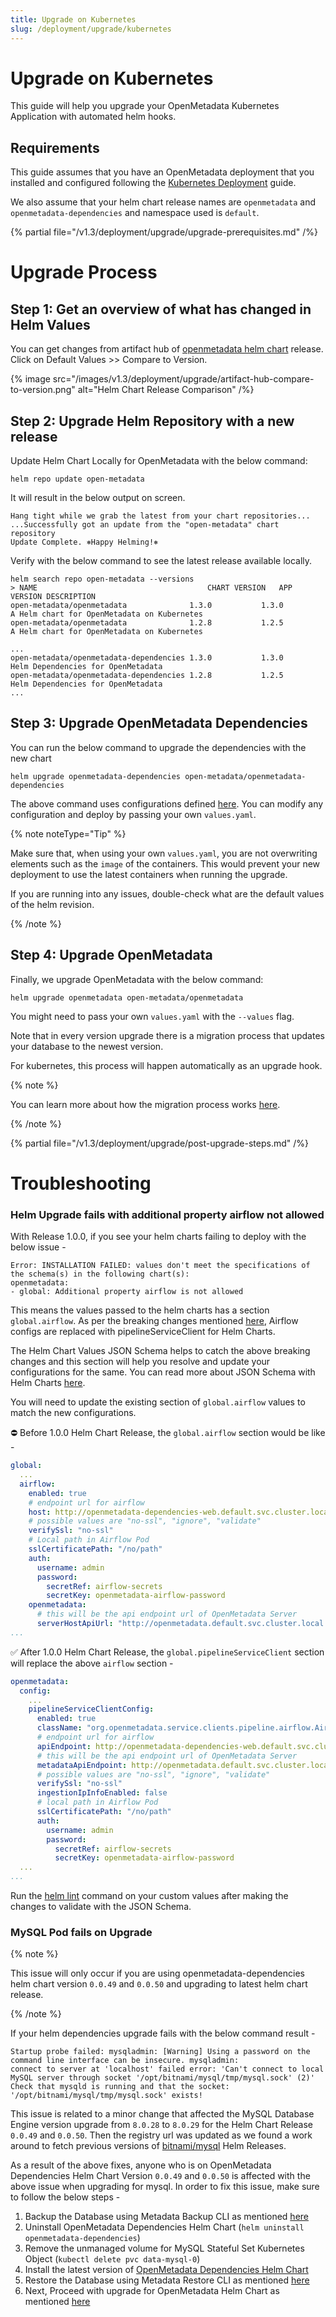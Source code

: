 ```yaml
---
title: Upgrade on Kubernetes
slug: /deployment/upgrade/kubernetes
---
```


# Upgrade on Kubernetes

This guide will help you upgrade your OpenMetadata Kubernetes Application with automated helm hooks.

## Requirements

This guide assumes that you have an OpenMetadata deployment that you installed and configured following the 
[Kubernetes Deployment](/deployment/kubernetes) guide.

We also assume that your helm chart release names are `openmetadata` and `openmetadata-dependencies` and namespace used is `default`.

{% partial file="/v1.3/deployment/upgrade/upgrade-prerequisites.md" /%}

# Upgrade Process

## Step 1: Get an overview of what has changed in Helm Values

You can get changes from artifact hub of [openmetadata helm chart](https://artifacthub.io/packages/helm/open-metadata/openmetadata) release. Click on Default Values >> Compare to Version.

{% image src="/images/v1.3/deployment/upgrade/artifact-hub-compare-to-version.png" alt="Helm Chart Release Comparison" /%}

## Step 2: Upgrade Helm Repository with a new release

Update Helm Chart Locally for OpenMetadata with the below command:

```commandline
helm repo update open-metadata
```

It will result in the below output on screen.

```commandline
Hang tight while we grab the latest from your chart repositories...
...Successfully got an update from the "open-metadata" chart repository
Update Complete. ⎈Happy Helming!⎈
```

Verify with the below command to see the latest release available locally.

```commandline
helm search repo open-metadata --versions
> NAME                                   	CHART VERSION	APP VERSION	DESCRIPTION                                
open-metadata/openmetadata              1.3.0           1.3.0           A Helm chart for OpenMetadata on Kubernetes
open-metadata/openmetadata              1.2.8           1.2.5           A Helm chart for OpenMetadata on Kubernetes

...
open-metadata/openmetadata-dependencies 1.3.0           1.3.0           Helm Dependencies for OpenMetadata
open-metadata/openmetadata-dependencies 1.2.8           1.2.5           Helm Dependencies for OpenMetadata
...
```

## Step 3: Upgrade OpenMetadata Dependencies

You can run the below command to upgrade the dependencies with the new chart

```commandline
helm upgrade openmetadata-dependencies open-metadata/openmetadata-dependencies
```

The above command uses configurations defined [here](https://raw.githubusercontent.com/open-metadata/openmetadata-helm-charts/main/charts/deps/values.yaml).
You can modify any configuration and deploy by passing your own `values.yaml`.

{% note noteType="Tip" %}

Make sure that, when using your own `values.yaml`, you are not overwriting elements such as the `image` of the containers.
This would prevent your new deployment to use the latest containers when running the upgrade.

If you are running into any issues, double-check what are the default values of the helm revision.

{% /note %}

## Step 4: Upgrade OpenMetadata

Finally, we upgrade OpenMetadata with the below command:

```commandline
helm upgrade openmetadata open-metadata/openmetadata
```

You might need to pass your own `values.yaml` with the `--values` flag.

Note that in every version upgrade there is a migration process that updates your database to the newest version.

For kubernetes, this process will happen automatically as an upgrade hook.

{% note %}

You can learn more about how the migration process works [here](/deployment/upgrade/how-does-it-work).

{% /note %}

{% partial file="/v1.3/deployment/upgrade/post-upgrade-steps.md" /%}

# Troubleshooting

### Helm Upgrade fails with additional property airflow not allowed

With Release 1.0.0, if you see your helm charts failing to deploy with the below issue -

```
Error: INSTALLATION FAILED: values don't meet the specifications of the schema(s) in the following chart(s):
openmetadata:
- global: Additional property airflow is not allowed
```

This means the values passed to the helm charts has a section `global.airflow`. As per the breaking changes mentioned [here](/deployment/upgrade/versions/100-to-110#pipeline-service-client-configuration), Airflow configs are replaced with pipelineServiceClient for Helm Charts.

The Helm Chart Values JSON Schema helps to catch the above breaking changes and this section will help you resolve and update your configurations for the same. You can read more about JSON Schema with Helm Charts [here](https://helm.sh/docs/topics/charts/#schema-files).

You will need to update the existing section of `global.airflow` values to match the new configurations.

⛔ Before 1.0.0 Helm Chart Release, the `global.airflow` section would be like -

```yaml
global:
  ...
  airflow:
    enabled: true
    # endpoint url for airflow
    host: http://openmetadata-dependencies-web.default.svc.cluster.local:8080
    # possible values are "no-ssl", "ignore", "validate"
    verifySsl: "no-ssl"
    # Local path in Airflow Pod
    sslCertificatePath: "/no/path"
    auth:
      username: admin
      password:
        secretRef: airflow-secrets
        secretKey: openmetadata-airflow-password
    openmetadata:
      # this will be the api endpoint url of OpenMetadata Server
      serverHostApiUrl: "http://openmetadata.default.svc.cluster.local:8585/api"
...
```

✅ After 1.0.0 Helm Chart Release, the `global.pipelineServiceClient` section will replace the above `airflow` section -

```yaml
openmetadata:
  config:
    ...
    pipelineServiceClientConfig:
      enabled: true
      className: "org.openmetadata.service.clients.pipeline.airflow.AirflowRESTClient"
      # endpoint url for airflow
      apiEndpoint: http://openmetadata-dependencies-web.default.svc.cluster.local:8080
      # this will be the api endpoint url of OpenMetadata Server
      metadataApiEndpoint: http://openmetadata.default.svc.cluster.local:8585/api
      # possible values are "no-ssl", "ignore", "validate"
      verifySsl: "no-ssl"
      ingestionIpInfoEnabled: false
      # local path in Airflow Pod
      sslCertificatePath: "/no/path"
      auth:
        username: admin
        password:
          secretRef: airflow-secrets
          secretKey: openmetadata-airflow-password
  ...
...
```

Run the [helm lint](https://helm.sh/docs/helm/helm_lint/) command on your custom values after making the changes to validate with the JSON Schema.

### MySQL Pod fails on Upgrade

{% note %}

This issue will only occur if you are using openmetadata-dependencies helm chart version `0.0.49` and `0.0.50` and upgrading to latest helm chart release.

{% /note %}

If your helm dependencies upgrade fails with the below command result -

```
Startup probe failed: mysqladmin: [Warning] Using a password on the command line interface can be insecure. mysqladmin: 
connect to server at 'localhost' failed error: 'Can't connect to local MySQL server through socket '/opt/bitnami/mysql/tmp/mysql.sock' (2)' 
Check that mysqld is running and that the socket: '/opt/bitnami/mysql/tmp/mysql.sock' exists!
```

This issue is related to a minor change that affected the MySQL Database Engine version upgrade from `8.0.28` to `8.0.29` for the Helm Chart Release `0.0.49` and `0.0.50`. Then the registry url was updated as we found a work around to fetch previous versions of [bitnami/mysql](https://github.com/bitnami/charts/issues/10833) Helm Releases.

As a result of the above fixes, anyone who is on OpenMetadata Dependencies Helm Chart Version `0.0.49` and `0.0.50` is affected with the above issue when upgrading for mysql. In order to fix this issue, make sure to follow the below steps -

1. Backup the Database using Metadata Backup CLI as mentioned [here](/deployment/upgrade/kubernetes#backup-your-metadata)
2. Uninstall OpenMetadata Dependencies Helm Chart (`helm uninstall openmetadata-dependencies`)
3. Remove the unmanaged volume for MySQL Stateful Set Kubernetes Object (`kubectl delete pvc data-mysql-0`)
4. Install the latest version of [OpenMetadata Dependencies Helm Chart](/deployment/kubernetes)
5. Restore the Database using Metadata Restore CLI as mentioned [here](/deployment/backup-restore-metadata)
6. Next, Proceed with upgrade for OpenMetadata Helm Chart as mentioned [here](/deployment/upgrade/kubernetes#step-4-upgrade-openmetadata)
